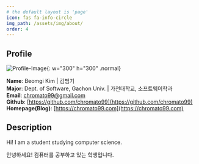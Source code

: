 ```yaml
---
# the default layout is 'page'
icon: fas fa-info-circle
img_path: /assets/img/about/
order: 4
---
```


## Profile

![Profile-Image](bgkim.jpg){: w="300" h="300" .normal}

**Name**: Beomgi Kim &#124; 김범기<br>
**Major**: Dept. of Software, Gachon Univ. &#124; 가천대학교, 소프트웨어학과<br>
**Email**: chromato99@gmail.com<br>
**Github**: [https://github.com/chromato99](https://github.com/chromato99)<br>
**Homepage(Blog)**: [https://chromato99.com](https://chromato99.com)

## Description

Hi! I am a student studying computer science.

안녕하세요! 컴퓨터를 공부하고 있는 학생입니다.
